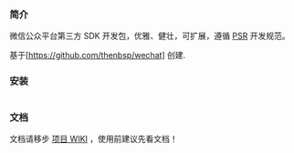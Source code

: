### 简介

微信公众平台第三方 SDK 开发包，优雅、健壮，可扩展，遵循 [PSR](http://www.php-fig.org/) 开发规范。

基于[https://github.com/thenbsp/wechat] 创建.

### 安装

```
```

### 文档

文档请移步 [项目 WIKI](https://github.com/thenbsp/wechat/wiki) ，使用前建议先看文档！
